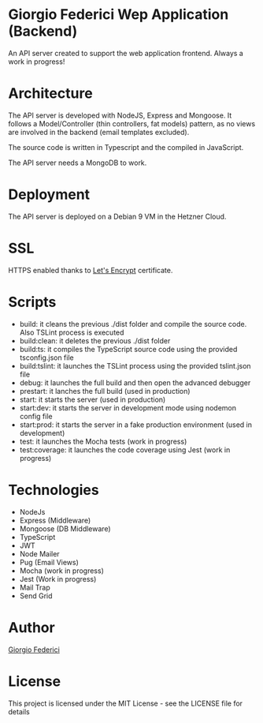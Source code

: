 # Giorgio Federici Wep Application (Backend)

An API server created to support the web application frontend.
Always a work in progress!

# Architecture

The API server is developed with NodeJS, Express and Mongoose. It follows a Model/Controller (thin controllers, fat models) pattern, as no views are involved in the backend (email templates excluded).

The source code is written in Typescript and the compiled in JavaScript.

The API server needs a MongoDB to work.

# Deployment

The API server is deployed on a Debian 9 VM in the Hetzner Cloud.

# SSL

HTTPS enabled thanks to [Let's Encrypt](https://letsencrypt.org/) certificate.

# Scripts

- build: it cleans the previous ./dist folder and compile the source code. Also TSLint process is executed
- build:clean: it deletes the previous ./dist folder
- build:ts: it compiles the TypeScript source code using the provided tsconfig.json file
- build:tslint: it launches the TSLint process using the provided tslint.json file
- debug: it launches the full build and then open the advanced debugger
- prestart: it lanches the full build (used in production)
- start: it starts the server (used in production)
- start:dev: it starts the server in development mode using nodemon config file
- start:prod: it starts the server in a fake production environment (used in development)
- test: it launches the Mocha tests (work in progress)
- test:coverage: it launches the code coverage using Jest (work in progress)

# Technologies

- NodeJs
- Express (Middleware)
- Mongoose (DB Middleware)
- TypeScript
- JWT
- Node Mailer
- Pug (Email Views)
- Mocha (work in progress)
- Jest (Work in progress)
- Mail Trap
- Send Grid

# Author

[Giorgio Federici](https://giorgiofederici.com)

# License

This project is licensed under the MIT License - see the LICENSE file for details
